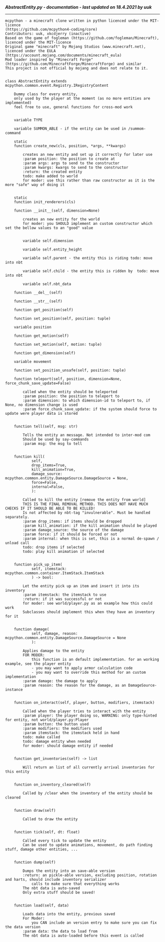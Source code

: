 ***AbstractEntity.py - documentation - last updated on 18.4.2021 by uuk***
___

    mcpython - a minecraft clone written in python licenced under the MIT-licence 
    (https://github.com/mcpython4-coding/core)
    Contributors: uuk, xkcdjerry (inactive)
    Based on the game of fogleman (https://github.com/fogleman/Minecraft), licenced under the MIT-licence
    Original game "minecraft" by Mojang Studios (www.minecraft.net), licenced under the EULA
    (https://account.mojang.com/documents/minecraft_eula)
    Mod loader inspired by "Minecraft Forge" (https://github.com/MinecraftForge/MinecraftForge) and similar
    This project is not official by mojang and does not relate to it.


    class AbstractEntity extends mcpython.common.event.Registry.IRegistryContent
        
        Dummy class for every entity,
        only used by the player at the moment (as no more entities are implemented)
        feel free to use, general functions for cross-mod work


        variable TYPE

        variable SUMMON_ABLE - if the entity can be used in /summom-command

        static
        function create_new(cls, position, *args, **kwargs)
            
            creates an new entity and set up it correctly for later use
            :param position: the position to create at
            :param args: args to send to the constructor
            :param kwargs: kwargs to send to the constructor
            :return: the created entity
            todo: make added to world
            for moder: use this rather than raw constructor as it is the more "safe" way of doing it


        static
        function init_renderers(cls)

        function __init__(self, dimension=None)
            
            creates an new entity for the world
            for moder: you SHOULD implement an custom constructor which set the bellow values to an "good" value


            variable self.dimension

            variable self.entity_height

            variable self.parent - the entity this is riding todo: move into nbt

            variable self.child - the entity this is ridden by  todo: move into nbt

            variable self.nbt_data

        function __del__(self)

        function __str__(self)

        function get_position(self)

        function set_position(self, position: tuple)

        variable position

        function get_motion(self)

        function set_motion(self, motion: tuple)

        function get_dimension(self)

        variable movement

        function set_position_unsafe(self, position: tuple)

        function teleport(self, position, dimension=None, force_chunk_save_update=False)
            
            called when the entity should be teleported
            :param position: the position to teleport to
            :param dimension: to which dimension-id to teleport to, if None, no dimension change is used
            :param force_chunk_save_update: if the system should force to update were player data is stored


        function tell(self, msg: str)
            
            Tells the entity an message. Not intended to inter-mod com
            Should be used by say-commands
            :param msg: the msg to tell


        function kill(
                self,
                drop_items=True,
                kill_animation=True,
                damage_source: mcpython.common.entity.DamageSource.DamageSource = None,
                force=False,
                internal=False,
                ):
            
            Called to kill the entity [remove the entity from world]
            THIS IS THE FINAL REMOVAL METHOD. THIS DOES NOT HAVE MUCH CHECKS IF IT SHOULD BE ABLE TO BE KILLED!
            Is not affected by nbt-tag "invulnerable". Must be handled separately.
            :param drop_items: if items should be dropped
            :param kill_animation: if the kill animation should be played
            :param damage_source: the source of the damage
            :param force: if it should be forced or not
            :param internal: when this is set, this is a normal de-spawn / unload call
            todo: drop items if selected
            todo: play kill animation if selected


        function pick_up_item(
                self, itemstack: mcpython.common.container.ItemStack.ItemStack
                ) -> bool:
            
            Let the entity pick up an item and insert it into its inventory
            :param itemstack: the itemstack to use
            :return: if it was successful or not
            for moder: see world/player.py as an example how this could work
            Subclasses should implement this when they have an inventory for it


        function damage(
                self, damage, reason: mcpython.common.entity.DamageSource.DamageSource = None
                ):
            
            Applies damage to the entity
            FOR MODER:
                this function is an default implementation. for an working example, see the player entity
                - you may want to apply armor calculation code
                - you may want to override this method for an custom implementation
            :param damage: the damage to apply
            :param reason: the reason for the damage, as an DamageSource-instance


        function on_interact(self, player, button, modifiers, itemstack)
            
            Called when the player tries to interact with the entity
            :param player: the player doing so, WARNING: only type-hinted for entity, not world/player.py:Player
            :param button: the button used
            :param modifiers: the modifiers used
            :param itemstack: the itemstack held in hand
            todo: make called
            todo: damage entity when needed
            for moder: should damage entity if needed


        function get_inventories(self) -> list
            
            Will return an list of all currently arrival inventories for this entity


        function on_inventory_cleared(self)
            
            Called by /clear when the inventory of the entity should be cleared


        function draw(self)
            
            Called to draw the entity


        function tick(self, dt: float)
            
            Called every tick to update the entity
            Can be used to update animations, movement, do path finding stuff, damage other entities, ...


        function dump(self)
            
            Dumps the entity into an save-able version
            :return: an pickle-able version, excluding position, rotation and harts, should include inventory serializer
                calls to make sure that everything works
            The nbt data is auto-saved
            Only extra stuff should be saved!


        function load(self, data)
            
            Loads data into the entity, previous saved
            For Moder:
                you CAN include an version entry to make sure you can fix the data version
            :param data: the data to load from
            The nbt data is auto-loaded before this event is called
